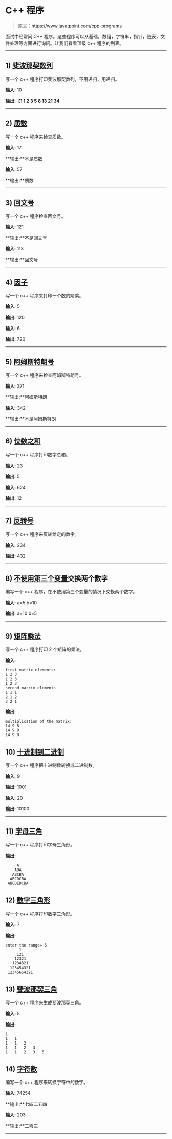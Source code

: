 # C++ 程序

> 原文：<https://www.javatpoint.com/cpp-programs>

面试中经常问 C++ 程序。这些程序可以从基础，数组，字符串，指针，链表，文件处理等方面进行询问。让我们看看顶级 c++ 程序的列表。

* * *

## 1) [斐波那契数列](fibonacci-series-in-cpp)

写一个 c++ 程序打印斐波那契数列，不用递归，用递归。

**输入:** 10

**输出:【1 1 2 3 5 8 13 21 34**

* * *

## 2) [质数](prime-number-program-in-cpp)

写一个 c++ 程序来检查质数。

**输入:** 17

**输出:**不是质数

**输入:** 57

**输出:**质数

* * *

## 3) [回文号](palindrome-program-in-cpp)

写一个 c++ 程序检查回文号。

**输入:** 121

**输出:**不是回文号

**输入:** 113

**输出:**回文号

* * *

## 4) [因子](factorial-program-in-cpp)

写一个 c++ 程序来打印一个数的阶乘。

**输入:** 5

**输出:** 120

**输入:** 6

**输出:** 720

* * *

## 5) [阿姆斯特朗号](armstrong-number-in-cpp)

写一个 c++ 程序来检查阿姆斯特朗号。

**输入:** 371

**输出:**阿姆斯特朗

**输入:** 342

**输出:**不是阿姆斯特朗

* * *

## 6) [位数之和](sum-of-digits-program-in-cpp)

写一个 c++ 程序打印数字总和。

**输入:** 23

**输出:** 5

**输入:** 624

**输出:** 12

* * *

## 7) [反转号](cpp-program-to-reverse-number)

写一个 c++ 程序来反转给定的数字。

**输入:** 234

**输出:** 432

* * *

## 8) [不使用第三个变量](cpp-program-to-swap-two-numbers-without-third-variable)交换两个数字

编写一个 c++ 程序，在不使用第三个变量的情况下交换两个数字。

**输入:** a=5 b=10

**输出:** a=10 b=5

* * *

## 9) [矩阵乘法](matrix-multiplication-in-cpp)

写一个 c++ 程序打印 2 个矩阵的乘法。

**输入:**

```
first matrix elements:
1 2 3
1 2 3
1 2 3
second matrix elements
1 1 1
2 1 2
3 2 1

```

**输出:**

```
multiplication of the matrix:
14 9 8
14 9 8
14 9 8

```

## 10) [十进制到二进制](cpp-program-to-convert-decimal-to-binary)

写一个 c++ 程序把十进制数转换成二进制数。

**输入:** 9

**输出:** 1001

**输入:** 20

**输出:** 10100

* * *

## 11) [字母三角](cpp-program-to-print-alphabet-triangle)

写一个 c++ 程序打印字母三角形。

**输出:**

```
     A
    ABA
   ABCBA
  ABCDCBA
 ABCDEDCBA

```

## 12) [数字三角形](cpp-program-to-print-number-triangle)

写一个 c++ 程序打印数字三角形。

**输入:** 7

**输出:**

```
enter the range= 6
      1
     121
    12321
   1234321
  123454321
 12345654321

```

## 13) [斐波那契三角](cpp-program-to-generate-fibonacci-triangle)

写一个 c++ 程序来生成斐波那契三角。

**输入:** 5

**输出:**

```
1
1	1	
1	1	2	
1	1	2	3	
1	1	2	3	5		

```

## 14) [字符数](cpp-program-to-convert-number-in-characters)

编写一个 c++ 程序来转换字符中的数字。

**输入:** 74254

**输出:**七四二五四

**输入:** 203

**输出:**二零三

* * *